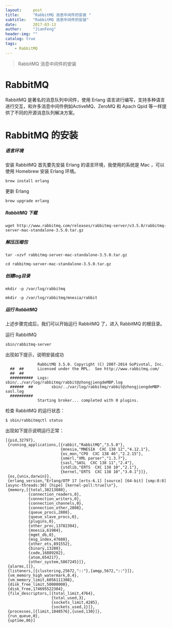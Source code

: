 ```yaml
---
layout:     post
title:      "RabbitMQ 消息中间件的安装 "
subtitle:   "RabbitMQ 消息中间件的安装"
date:       2017-03-13
author:     "JianFeng"
header-img: ""
catalog: true
tags:
    - RabbitMQ
---
```


> RabbitMQ 消息中间件的安装



# RabbitMQ 

RabbitMQ 是著名的消息队列中间件，使用 Erlang 语言进行编写，支持多种语言进行交互，和许多消息中间件例如ActiveMQ、ZeroMQ 和 Apach Qpid 等一样提供了不同的开源消息队列解决方案。



# RabbitMQ 的安装

##### 语言环境

安装 RabbitMQ 首先要先安装 Erlang 的语言环境，我使用的系统是 Mac ，可以使用 Homebrew 安装 Erlang 环境。

```
brew install erlang    
```

更新 Erlang

```
brew upgrade erlang
```



##### RabbitMQ 下载

```
wget http://www.rabbitmq.com/releases/rabbitmq-server/v3.5.0/rabbitmq-server-mac-standalone-3.5.0.tar.gz
```



##### 解压压缩包

```
tar -xzvf rabbitmq-server-mac-standalone-3.5.0.tar.gz
```

```
cd rabbitmq-server-mac-standalone-3.5.0.tar.gz
```



##### 创建log目录

```
mkdir -p /var/log/rabbitmq
```

```
mkdir -p /var/log/rabbitmq/mnesia/rabbit
```



##### 运行 RabbitMQ

上述步骤完成后，我们可以开始运行 RabbitMQ 了，进入 RabbitMQ 的根目录。

运行 RabbitMQ

```
sbin/rabbitmq-server
```

出现如下提示，说明安装成功

```
              RabbitMQ 3.5.0. Copyright (C) 2007-2014 GoPivotal, Inc.
  ##  ##      Licensed under the MPL.  See http://www.rabbitmq.com/
  ##  ##
  ##########  Logs: sbin/../var/log/rabbitmq/rabbit@zhongjiengdeMBP.log
  ######  ##        sbin/../var/log/rabbitmq/rabbit@zhongjiengdeMBP-sasl.log
  ##########
              Starting broker... completed with 0 plugins.
```

检查 RabbitMQ 的运行状态：

```
$ sbin/rabbitmqctl status
```

出现如下提示说明运行正常：

```
[{pid,32797},
 {running_applications,[{rabbit,"RabbitMQ","3.5.0"},
                        {mnesia,"MNESIA  CXC 138 12","4.12.1"},
                        {os_mon,"CPO  CXC 138 46","2.2.15"},
                        {xmerl,"XML parser","1.3.7"},
                        {sasl,"SASL  CXC 138 11","2.4"},
                        {stdlib,"ERTS  CXC 138 10","2.1"},
                        {kernel,"ERTS  CXC 138 10","3.0.1"}]},
 {os,{unix,darwin}},
 {erlang_version,"Erlang/OTP 17 [erts-6.1] [source] [64-bit] [smp:8:8] [async-threads:30] [hipe] [kernel-poll:true]\n"},
 {memory,[{total,38213080},
          {connection_readers,0},
          {connection_writers,0},
          {connection_channels,0},
          {connection_other,2808},
          {queue_procs,2808},
          {queue_slave_procs,0},
          {plugins,0},
          {other_proc,13782304},
          {mnesia,61984},
          {mgmt_db,0},
          {msg_index,47680},
          {other_ets,891552},
          {binary,13280},
          {code,16889202},
          {atom,654217},
          {other_system,5867245}]},
 {alarms,[]},
 {listeners,[{clustering,25672,"::"},{amqp,5672,"::"}]},
 {vm_memory_high_watermark,0.4},
 {vm_memory_limit,6056111308},
 {disk_free_limit,50000000},
 {disk_free,174695522304},
 {file_descriptors,[{total_limit,4764},
                    {total_used,3},
                    {sockets_limit,4285},
                    {sockets_used,1}]},
 {processes,[{limit,1048576},{used,130}]},
 {run_queue,0},
 {uptime,86}]    
```



```
    
```





















